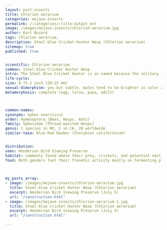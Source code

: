 ```yaml
---
layout: post-insects
title: Chlorion aerarium
categories: mojave-insects
permalink: /:categories/:title:output_ext
image: /images/mojave-insects/chlorion-aerarium.jpg
author: Kurt Buzard
tags: Chlorion aerarium, 
description: Steel-blue Cricket Hunter Wasp (Chlorion aerarium)
sitemap: true
published: true


scientific: Chlorion aerarium
common: Steel-blue Cricket Hunter Wasp
intro: The Steel Blue Cricket Hunter is so named because the solitary females hunt crickets of the family Gryllidae as prey. Once she locates one, she stings it into weak paralysis and flies it or carries it to a simple burrow she excavated previously. She sometimes chooses to dig her own burrow from inside the entrance of a cicada killer burrow, oddly enough. The burrow may terminate in more than one cell (multicellular burrows may even be the norm). The female places several crickets in each cell, closing the cell with a plug of soil between forays. A single egg is laid on one of the victims. The larva that hatches then consumes the cache of crickets. 
life-cycle: 
size: 0.75-1 inch (20-25 mm)
sexual-dimorphism: yes but subtle, males tend to be brighter in color and larger
metamorphosis: complete (egg, larva, pupa, adult)



common-names: 
synonyms: Sphex nearcticus
order: Hymenoptera (Bees, Wasps, Ants)
family: Sphecidae (Thread-waisted Wasps)
genus: 1 species in NV, 2 in CA, 20 worldwide
similar-taxa: Blue Mud Dauber (Chalybion californicum)


distribution: 
seen: Henderson Bird Viewing Preserve
habitat: commonly found where their prey, crickets, and potential nest sites (like cicada killer burrows) are present
food: Both genders fuel their frenetic activity mostly on fermenting plant sap oozing from wounded shrubs, such as oozing Desert Broom plants (Baccharis sarothroides). Only rarely does this wasp visit flowers for nectar.
 
   

my_posts_array:
- image: /images/mojave-insects/chlorion-aerarium.jpg
  title: Steel-blue Cricket Hunter Wasp (Chlorion aerarium)
  excerpt: Henderson Bird Viewing Preserve (July 5)
  url: "/construction.html"
- image: /images/mojave-insects/chlorion-aerarium-1.jpg
  title: Steel-blue Cricket Hunter Wasp (Chlorion aerarium)
  excerpt: Henderson Bird Viewing Preserve (July 5)
  url: "/construction.html"
 
---
```

  
  
 <p></p>
  